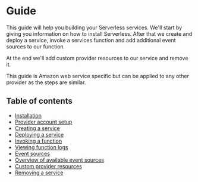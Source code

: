 # Guide

This guide will help you building your Serverless services.
We'll start by giving you information on how to install Serverless. After that we create and deploy a service, invoke a
services function and add additional event sources to our function.

At the end we'll add custom provider resources to our service and remove it.

This guide is Amazon web service specific but can be applied to any other provider as the steps are similar.

## Table of contents

- [Installation](installation.md)
- [Provider account setup](provider-account-setup.md)
- [Creating a service](creating-a-service.md)
- [Deploying a service](deploying-a-service.md)
- [Invoking a function](invoking-a-function.md)
- [Viewing function logs](viewing-function-logs.md)
- [Event sources](event-sources.md)
- [Overview of available event sources](overview-of-event-sources.md)
- [Custom provider resources](custom-provider-resources.md)
- [Removing a service](removing-a-service.md)
